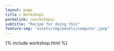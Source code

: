 ```yaml
--- 
layout: page
title : Workshops
permalink: /workshops/
subtitle: "Recipe for doing this" 
feature-img: "assets/img/pexels/computer.jpeg"
---
```


{% include workshop.html %}